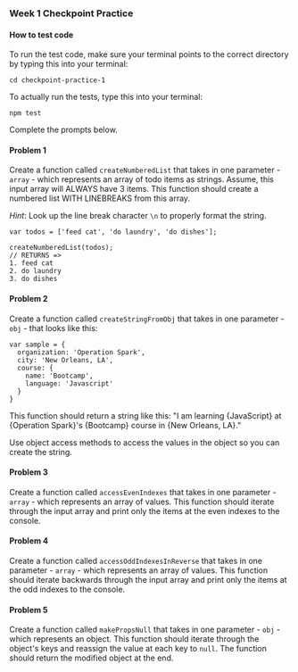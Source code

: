 ### Week 1 Checkpoint Practice

#### How to test code

To run the test code, make sure your terminal points to the correct directory by typing this into your terminal:

```
cd checkpoint-practice-1
```
To actually run the tests, type this into your terminal:

```
npm test
```

Complete the prompts below.

#### Problem 1
Create a function called `createNumberedList` that takes in one parameter - `array` - which represents an array of todo items as strings. Assume, this input array will ALWAYS have 3 items. This function should create a numbered list WITH LINEBREAKS from this array.

*Hint*: Look up the line break character `\n` to properly format the string.

```
var todos = ['feed cat', 'do laundry', 'do dishes'];

createNumberedList(todos);
// RETURNS =>
1. feed cat
2. do laundry
3. do dishes
```
#### Problem 2

Create a function called `createStringFromObj` that takes in one parameter - `obj` - that looks like this:

```
var sample = {
  organization: 'Operation Spark',
  city: 'New Orleans, LA',
  course: {
    name: 'Bootcamp',
    language: 'Javascript'
  }
}
```
This function should return a string like this:
"I am learning {JavaScript} at {Operation Spark}'s {Bootcamp} course in {New Orleans, LA}."

Use object access methods to access the values in the object so you can create the string.

#### Problem 3

Create a function called `accessEvenIndexes` that takes in one parameter - `array` - which represents an array of values. This function should iterate through the input array and print only the items at the even indexes to the console.

#### Problem 4

Create a function called `accessOddIndexesInReverse` that takes in one parameter - `array` - which represents an array of values. This function should iterate backwards through the input array and print only the items at the odd indexes to the console.

#### Problem 5

Create a function called `makePropsNull` that takes in one parameter - `obj` - which represents an object. This function should iterate through the object's keys and reassign the value at each key to `null`. The function should return the modified object at the end.
